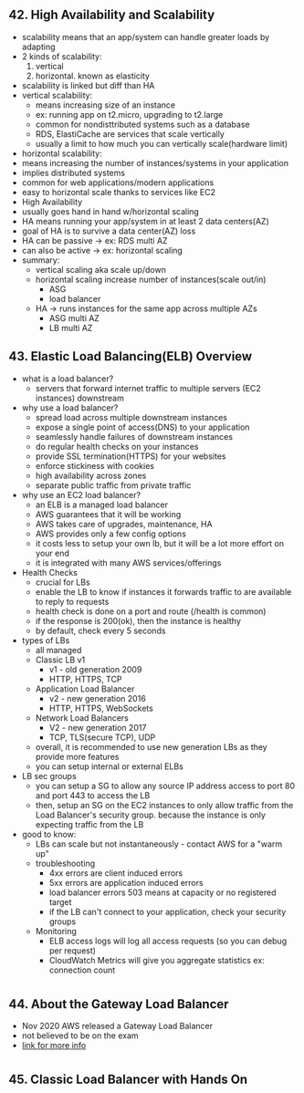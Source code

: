 ## 42. High Availability and Scalability

- scalability means that an app/system can handle greater loads by adapting
- 2 kinds of scalability:
  1. vertical
  2. horizontal. known as elasticity
- scalability is linked but diff than HA
- vertical scalability:
  - means increasing size of an instance
  - ex: running app on t2.micro, upgrading to t2.large
  - common for nondisttributed systems such as a database
  - RDS, ElastiCache are services that scale vertically
  - usually a limit to how much you can vertically scale(hardware limit)
- horizontal scalability:
- means increasing the number of instances/systems in your application
- implies distributed systems
- common for web applications/modern applications
- easy to horizontal scale thanks to services like EC2
- High Availability
- usually goes hand in hand w/horizontal scaling
- HA means running your app/system in at least 2 data centers(AZ)
- goal of HA is to survive a data center(AZ) loss
- HA can be passive -> ex: RDS multi AZ
- can also be active -> ex: horizontal scaling
- summary:
  - vertical scaling aka scale up/down
  - horizontal scaling increase number of instances(scale out/in)
    - ASG
    - load balancer
  - HA -> runs instances for the same app across multiple AZs
    - ASG multi AZ
    - LB multi AZ

## 43. Elastic Load Balancing(ELB) Overview

- what is a load balancer?
  - servers that forward internet traffic to multiple servers (EC2 instances) downstream
- why use a load balancer?
  - spread load across multiple downstream instances
  - expose a single point of access(DNS) to your application
  - seamlessly handle failures of downstream instances
  - do regular health checks on your instances
  - provide SSL termination(HTTPS) for your websites
  - enforce stickiness with cookies
  - high availability across zones
  - separate public traffic from private traffic
- why use an EC2 load balancer?
  - an ELB is a managed load balancer
  - AWS guarantees that it will be working
  - AWS takes care of upgrades, maintenance, HA
  - AWS provides only a few config options
  - it costs less to setup your own lb, but it will be a lot more effort on your end
  - it is integrated with many AWS services/offerings
- Health Checks
  - crucial for LBs
  - enable the LB to know if instances it forwards traffic to are available to reply to requests
  - health check is done on a port and route (/health is common)
  - if the response is 200(ok), then the instance is healthy
  - by default, check every 5 seconds
- types of LBs
  - all managed
  - Classic LB v1
    - v1 - old generation 2009
    - HTTP, HTTPS, TCP
  - Application Load Balancer
    - v2 - new generation 2016
    - HTTP, HTTPS, WebSockets
  - Network Load Balancers
    - V2 - new generation 2017
    - TCP, TLS(secure TCP), UDP
  - overall, it is recommended to use new generation LBs as they provide more features
  - you can setup internal or external ELBs
- LB sec groups
  - you can setup a SG to allow any source IP address access to port 80 and port 443 to access the LB
  - then, setup an SG on the EC2 instances to only allow traffic from the Load Balancer's security group. because the instance is only expecting traffic from the LB
- good to know:
  - LBs can scale but not instantaneously - contact AWS for a "warm up"
  - troubleshooting
    - 4xx errors are client induced errors
    - 5xx errors are application induced errors
    - load balancer errors 503 means at capacity or no registered target
    - if the LB can't connect to your application, check your security groups
  - Monitoring
    - ELB access logs will log all access requests (so you can debug per request)
    - CloudWatch Metrics will give you aggregate statistics ex: connection count

#

## 44. About the Gateway Load Balancer

- Nov 2020 AWS released a Gateway Load Balancer
- not believed to be on the exam
- [link for more info](https://aws.amazon.com/blogs/aws/introducing-aws-gateway-load-balancer-easy-deployment-scalability-and-high-availability-for-partner-appliances/)

#

## 45. Classic Load Balancer with Hands On
